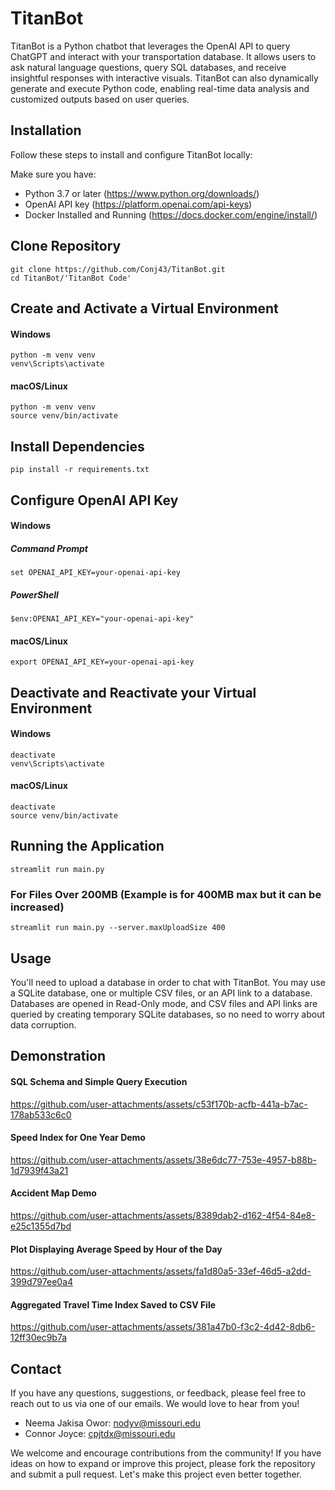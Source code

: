 # TitanBot
TitanBot is a Python chatbot that leverages the OpenAI API to query ChatGPT and interact with your transportation database. It allows users to ask natural language questions, query SQL databases, and receive insightful responses with interactive visuals. TitanBot can also dynamically generate and execute Python code, enabling real-time data analysis and customized outputs based on user queries.

## Installation
Follow these steps to install and configure TitanBot locally:

Make sure you have:
- Python 3.7 or later (https://www.python.org/downloads/)
- OpenAI API key (https://platform.openai.com/api-keys)
- Docker Installed and Running (https://docs.docker.com/engine/install/)


## Clone Repository
```
git clone https://github.com/Conj43/TitanBot.git
cd TitanBot/'TitanBot Code'
```
## Create and Activate a Virtual Environment

#### Windows
```
python -m venv venv
venv\Scripts\activate
```
#### macOS/Linux
```
python -m venv venv
source venv/bin/activate
```

## Install Dependencies
```
pip install -r requirements.txt
```


## Configure OpenAI API Key
#### Windows
##### Command Prompt
```
set OPENAI_API_KEY=your-openai-api-key
```
##### PowerShell
```
$env:OPENAI_API_KEY="your-openai-api-key"
```
#### macOS/Linux
```
export OPENAI_API_KEY=your-openai-api-key
```

## Deactivate and Reactivate your Virtual Environment
#### Windows
```
deactivate
venv\Scripts\activate
```
#### macOS/Linux
```
deactivate
source venv/bin/activate
```

## Running the Application
```
streamlit run main.py
```
### For Files Over 200MB (Example is for 400MB max but it can be increased)
```
streamlit run main.py --server.maxUploadSize 400
```

## Usage
You'll need to upload a database in order to chat with TitanBot. You may use a SQLite database, one or multiple CSV files, or an API link to a database.
Databases are opened in Read-Only mode, and CSV files and API links are queried by creating temporary SQLite databases, so no need to worry about data corruption.








## Demonstration

#### SQL Schema and Simple Query Execution
https://github.com/user-attachments/assets/c53f170b-acfb-441a-b7ac-178ab533c6c0



#### Speed Index for One Year Demo
https://github.com/user-attachments/assets/38e6dc77-753e-4957-b88b-1d7939f43a21



#### Accident Map Demo
https://github.com/user-attachments/assets/8389dab2-d162-4f54-84e8-e25c1355d7bd



#### Plot Displaying Average Speed by Hour of the Day
https://github.com/user-attachments/assets/fa1d80a5-33ef-46d5-a2dd-399d797ee0a4





#### Aggregated Travel Time Index Saved to CSV File
https://github.com/user-attachments/assets/381a47b0-f3c2-4d42-8db6-12ff30ec9b7a





## Contact
If you have any questions, suggestions, or feedback, please feel free to reach out to us via one of our emails. We would love to hear from you!

- Neema Jakisa Owor: nodyv@missouri.edu
- Connor Joyce: cpjtdx@missouri.edu

We welcome and encourage contributions from the community! If you have ideas on how to expand or improve this project, please fork the repository and submit a pull request. Let's make this project even better together.

